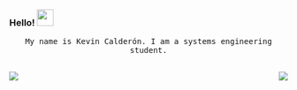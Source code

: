 ### Hello!  <img src="https://uploads.collectcdn.com/5f2e6f86b5c5c13ae7811b11-1596995909250.gif" width="30px" height="30px"/>

<p align="center" >
  <samp>
    My name is Kevin Calderón. I am a systems engineering student. 
  </samp>
  <br/>
  <br/>
</p>

 <img align="left" src="https://github-readme-stats-eight-theta.vercel.app/api?username=kevcalderon&show_icons=true&theme=algolia&include_all_commits=true&count_private=true" heigth="50px"/>
 <img align="right" src="https://github-readme-stats-eight-theta.vercel.app/api/top-langs/?username=kevcalderon&layout=compact&langs_count=8&theme=algolia" />


